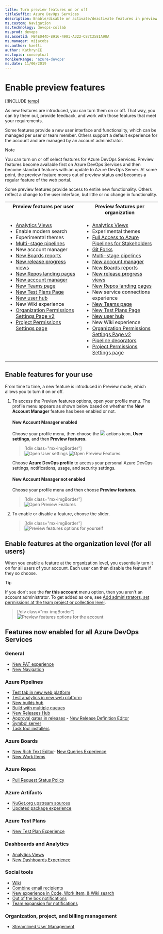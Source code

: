 ```yaml
---
title: Turn preview features on or off 
titleSuffix: Azure DevOps Services
description: Enable/disable or activate/deactivate features in preview at the user, team project, or account level  
ms.custom: Navigation
ms.technology: devops-collab
ms.prod: devops
ms.assetid: FB4E044D-B916-4901-A322-C87C3581A90A
ms.manager: mijacobs
ms.author: kaelli
author: KathrynEE
ms.topic: conceptual
monikerRange: 'azure-devops'
ms.date: 11/06/2019
---
```



# Enable preview features 

[!INCLUDE [temp](../../includes/version-vsts-only.md)] 

As new features are introduced, you can turn them on or off. That way, you can try them out, provide feedback, and work with those features that meet your requirements.  

Some features provide a new user interface and functionality, which can be managed per user or team member. Others support a default experience for the account and are managed by an account administrator. 
 
> [!NOTE]   
> You can turn on or off select features for Azure DevOps Services. Preview features become available first on Azure DevOps Services and then become standard features with an update to Azure DevOps Server. At some point, the preview feature moves out of preview status and becomes a regular feature of the web portal.  


Some preview features provide access to entire new functionality. Others reflect a change to the user interface, but little or no change in functionality. 
 
<table valign="top">
<tbody valign="top">
<tr>
<th>Preview features per user</th>
<th>Preview features per organization</th>
</tr>
<tr>
<td width="50%"> 
<ul>
<li><a href="../../report/powerbi/what-are-analytics-views.md">Analytics Views</a></li>
<li>Enable modern search</li>
<li>Experimental themes</li>
<li><a href="../../pipelines/process/stages.md">Multi-stage pipelines</a></li>
<li>New account manager</li>
<li><a href="/azure/devops/release-notes/2019/sprint-155-update#get-insights-into-your-teams-health-with-three-new-azure-boards-reports">New Boards reports</a></li>
<li><a href="/azure/devops/release-notes/2018/may-30-vsts#visualize-release-progress">New release progress views</a></li>
<li><a href="/azure/devops/release-notes/2019/sprint-159-update#new-web-ui-for-azure-repos-landing-pages-preview">New Repos landing pages</a></li>
<li><a href="#account-manager">New account manager</li>
<li><a href="../../organizations/settings/add-teams.md">New Teams page</a></li>
<li><a href="../../test/new-test-plans-page.md">New Test Plans Page</a></li>
<li><a href="../../organizations/accounts/add-organization-users.md">New user hub</a></li>
<li>New Wiki experience</li>
<li><a href="../../organizations/security/set-project-collection-level-permissions.md#collection-level">Organization Permissions Settings Page v2</a></li>
<li><a href="../../organizations/security/set-project-collection-level-permissions.md#project-level">Project Permissions Settings page</a></li>
</ul>
</td>
<td width="50%"> 
<ul>
<li><a href="../../report/powerbi/what-are-analytics-views.md">Analytics Views</a></li>
<li>Experimental themes</li>
<li><a href="../../organizations/security/provide-stakeholder-pipeline-access.md">Full Access to Azure Pipelines for Stakeholders</a></li>
<li><a href="../../repos/git/forks.md">Git Forks</a></li>
<li><a href="../../pipelines/process/stages.md">Multi-stage pipelines</a></li>
<li><a href="#account-manager">New account manager</li>
<li><a href="/azure/devops/release-notes/2019/sprint-155-update#get-insights-into-your-teams-health-with-three-new-azure-boards-reports">New Boards reports</a></li>
<li><a href="/azure/devops/release-notes/2018/may-30-vsts#visualize-release-progress">New release progress views</a></li>
<li><a href="/azure/devops/release-notes/2019/sprint-159-update#new-web-ui-for-azure-repos-landing-pages-preview">New Repos landing pages</a></li>
<li>New service connections experience</li>
<li><a href="../../organizations/settings/add-teams.md">New Teams page</a></li>
<li><a href="../../test/new-test-plans-page.md">New Test Plans Page</a></li>
<li><a href="../../organizations/accounts/add-organization-users.md">New user hub</a></li>
<li>New Wiki experience</li>
<li><a href="../../organizations/security/set-project-collection-level-permissions.md#collection-level">Organization Permissions Settings Page v2</a></li>
<li><a href="../../extend/develop/add-pipeline-decorator.md">Pipeline decorators</a></li>
<li><a href="../../organizations/security/set-project-collection-level-permissions.md#project-level">Project Permissions Settings page</a></li>
</ul>
</td>
</tr>
</tbody>
</table>

<a id="user-level">  </a>

## Enable features for your use  

From time to time, a new feature is introduced in Preview mode, which allows you to turn it on or off. 

<a id="account-manager" />

1. To access the Preview features options, open your profile menu. The profile menu appears as shown below based on whether the **New Account Manager** feature has been enabled or not.  

	#### New Account Manager enabled

	Choose your profile menu, then choose the ![ ](../../media/icons/actions-icon.png) actions icon, **User settings**, and then **Preview features**. 

	> [!div class="mx-imgBorder"]  
	> ![Open User settings](media/preview-features/open-preview-features-s161.png)  ![Open Preview Features](media/preview-features/user-settings-menu.png) 

	Choose **Azure DevOps profile** to access your personal Azure DevOps settings, notifications, usage, and security settings.  

	#### New Account Manager not enabled

	Choose your profile menu and then choose **Preview features**. 

	> [!div class="mx-imgBorder"]  
	> ![Open Preview Features](media/preview-features/open-preview-features-old-account-manager.png)

1. To enable or disable a feature, choose the slider. 

	> [!div class="mx-imgBorder"]  
	> ![Preview features options for yourself](media/preview-features/user-level-s160.png) 

<a id="account-level">  </a>

## Enable features at the organization level (for all users)  

When you enable a feature at the organization level, you essentially turn it on for all users of your account. Each user can then disable the feature if they so choose.

> [!TIP]  
> If you don't see the **for this account** menu option, then you aren't an account administrator. To get added as one, see [Add administrators, set permissions at the team project or collection level](../../organizations/security/set-project-collection-level-permissions.md).  

> [!div class="mx-imgBorder"]  
> ![Preview features options for the account](media/preview-features/org-level-s160.png)


## Features now enabled for all Azure DevOps Services 

### General

- [New PAT experience](/azure/devops/release-notes/2018/sprint-140-update#manage-your-personal-access-tokens-with-filtering-and-paging)  
- [New Navigation](https://devblogs.microsoft.com/devops/new-navigation/)

### Azure Pipelines

- [Test tab in new web platform](../../pipelines/test/review-continuous-test-results-after-build.md)
- [Test analytics in new web platform](../../pipelines/test/test-analytics.md)  
- [New builds hub](/azure/devops/release-notes/2018/sep-10-azure-devops-launch#manage-build-pipelines-using-the-new-builds-page)
- [Build with multiple queues](https://github.com/Microsoft/vsts-agent/blob/master/docs/preview/yamlgettingstarted.md)  
- [New Releases Hub](/azure/devops/release-notes/2018/jun-19-vsts#organize-your-release-definitions-in-folders)<br/>
- [Approval gates in releases](../../pipelines/release/approvals/index.md) - [New Release Definition Editor](../../pipelines/release/define-multistage-release-process.md)  
- [Symbol server](../../pipelines/artifacts/symbols.md)  
- [Task tool installers](../../pipelines/process/tasks.md#tool-installers)  

### Azure Boards 

- [New Rich Text Editor](../../boards/queries/share-plans.md#rich-text)- [New Queries Experience](../../boards/queries/view-run-query.md)   
- [New Work Items](../../boards/work-items/view-add-work-items.md)   

### Azure Repos

- [Pull Request Status Policy](../../repos/git/pr-status-policy.md) 

### Azure Artifacts 

- [NuGet.org upstream sources](../../artifacts/nuget/upstream-sources.md) 
- [Updated package experience](../../artifacts/index.yml) 

### Azure Test Plans

- [New Test Plan Experience](/azure/devops/release-notes/2018/jun-19-vsts#test-1)  

### Dashboards and Analytics 

- [Analytics Views](../../report/powerbi/what-are-analytics-views.md)
- [New Dashboards Experience](../../report/dashboards/dashboards.md)  

### Social tools 

- [Wiki](../wiki/add-edit-wiki.md)  
- [Combine email recipients](../../notifications/howto-manage-team-notifications.md) 
- [New experience in Code, Work Item, & Wiki search](/azure/devops/release-notes/2017/oct-06-vsts#code)  
- [Out of the box notifications](../../notifications/howto-manage-personal-notifications.md)   
- [Team expansion for notifications](../../notifications/howto-manage-team-notifications.md)

### Organization, project, and billing management
- [Streamlined User Management](../../accounts/add-account-users-assign-access-levels.md)   







